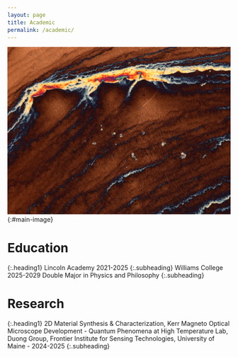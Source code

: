 ```yaml
---
layout: page
title: Academic
permalink: /academic/
---
```


![Image Description](/images/13.jpeg){:#main-image}

# Education
{:.heading1}
Lincoln Academy 2021-2025
{:.subheading}
Williams College 2025-2029   Double Major in Physics and Philosophy
{:.subheading}
# Research
{:.heading1}
2D Material Synthesis & Characterization, Kerr Magneto Optical Microscope Development - Quantum Phenomena at High Temperature Lab, Duong Group, Frontier Institute for Sensing Technologies, University of Maine - 2024-2025
{:.subheading}



  
